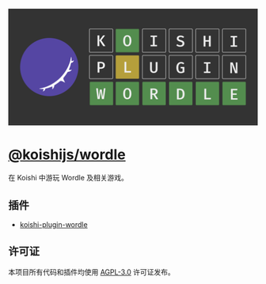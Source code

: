 <p align="center">

![header](./assets/header.png)

# [@koishijs/wordle](https://wordle.koishi.chat)

</p>

在 Koishi 中游玩 Wordle 及相关游戏。

## 插件

- [koishi-plugin-wordle](https://wordle.koishi.chat/plugins/wordle.html)

## 许可证

本项目所有代码和插件均使用 [AGPL-3.0](https://github.com/koishijs/wordle/tree/master/LICENSE) 许可证发布。
